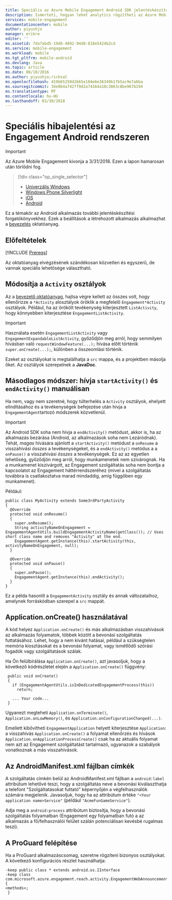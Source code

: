 ```yaml
---
title: Speciális az Azure Mobile Engagement Android SDK jelentéskészítési beállítások
description: Ismerteti, hogyan lehet analytics rögzítheti az Azure Mobile Engagement Android SDK fejlett jelentéskészítési lehetőségek
services: mobile-engagement
documentationcenter: mobile
author: piyushjo
manager: erikre
editor: ''
ms.assetid: 7da7abd5-19d6-4892-94d8-818e5424b2cd
ms.service: mobile-engagement
ms.workload: mobile
ms.tgt_pltfrm: mobile-android
ms.devlang: Java
ms.topic: article
ms.date: 08/10/2016
ms.author: piyushjo;ricksal
ms.openlocfilehash: 419b65250d2b65e184e6e36349b17b5ac9e7a6ba
ms.sourcegitcommit: 34e0b4a7427f9d2a74164a18c3063c8be967b194
ms.translationtype: MT
ms.contentlocale: hu-HU
ms.lasthandoff: 03/30/2018
---
```

# <a name="advanced-reporting-with-engagement-on-android"></a>Speciális hibajelentési az Engagement Android rendszeren
> [!IMPORTANT]
> Az Azure Mobile Engagement kivonja a 3/31/2018. Ezen a lapon hamarosan után törlődni fog.
> 

> [!div class="op_single_selector"]
> * [Univerzális Windows](mobile-engagement-windows-store-integrate-engagement.md)
> * [Windows Phone Silverlight](mobile-engagement-windows-phone-integrate-engagement.md)
> * [iOS](mobile-engagement-ios-integrate-engagement.md)
> * [Android](mobile-engagement-android-advanced-reporting.md)
> 
> 

Ez a témakör az Android alkalmazás további jelentéskészítési forgatókönyvekhez. Ezek a beállítások a létrehozott alkalmazás alkalmazhat a [bevezetés](mobile-engagement-android-get-started.md) oktatóanyag.

## <a name="prerequisites"></a>Előfeltételek
[!INCLUDE [Prereqs](../../includes/mobile-engagement-android-prereqs.md)]

Az oktatóanyag elvégzésének szándékosan közvetlen és egyszerű, de vannak speciális lehetősége választható.

## <a name="modifying-your-activity-classes"></a>Módosítja a `Activity` osztályok
Az a [bevezető oktatóanyag](mobile-engagement-android-get-started.md), hajtsa végre kellett az összes volt, hogy ellenőrizze a `*Activity` alosztályok öröklik a megfelelő `Engagement*Activity` osztályok. Például, ha az örökölt tevékenység kiterjesztett `ListActivity`, hogy könnyebben kiterjesztése `EngagementListActivity`.

> [!IMPORTANT]
> Használata esetén `EngagementListActivity` vagy `EngagementExpandableListActivity`, győződjön meg arról, hogy semmilyen hívásban való `requestWindowFeature(...);` hívása előtt történik `super.onCreate(...);`, különben a összeomlási történik.
> 
> 

Ezeket az osztályokat is megtalálhatja a `src` mappa, és a projektben másolja őket. Az osztályok szerepelnek a **JavaDoc**.

## <a name="alternate-method-call-startactivity-and-endactivity-manually"></a>Másodlagos módszer: hívja `startActivity()` és `endActivity()` manuálisan
Ha nem, vagy nem szeretné, hogy túlterhelés a `Activity` osztályok, ehelyett elindításához és a tevékenységek befejezése után hívja a `EngagementAgent`tartozó módszerek közvetlenül.

> [!IMPORTANT]
> Az Android SDK soha nem hívja a `endActivity()` metódust, akkor is, ha az alkalmazás bezárása (Android, az alkalmazások soha nem Lezáródnak). Tehát, *magas* hívására ajánlott a `startActivity()` metódust a `onResume` a visszahívási *összes* a tevékenységeket, és a `endActivity()` metódus a a `onPause()` a visszahívási *összes* a tevékenységek. Ez az az egyetlen lehetőség, győződjön meg arról, hogy munkamenetek nem szivárognak. Ha a munkamenet kiszivárgott, az Engagement szolgáltatás soha nem bontja a kapcsolatot az Engagement háttérrendszeréhez (mivel a szolgáltatás továbbra is csatlakoztatva marad mindaddig, amíg függőben egy munkamenet).
> 
> 

Például:

    public class MyActivity extends Some3rdPartyActivity
    {
      @Override
      protected void onResume()
      {
        super.onResume();
        String activityNameOnEngagement = EngagementAgentUtils.buildEngagementActivityName(getClass()); // Uses short class name and removes "Activity" at the end.
        EngagementAgent.getInstance(this).startActivity(this, activityNameOnEngagement, null);
      }

      @Override
      protected void onPause()
      {
        super.onPause();
        EngagementAgent.getInstance(this).endActivity();
      }
    }

Ez a példa hasonlít a `EngagementActivity` osztály és annak változataihoz, amelynek forráskódban szerepel a `src` mappát.

## <a name="using-applicationoncreate"></a>Application.onCreate() használatával
A kód helyez `Application.onCreate()` és más alkalmazásban visszahívások az alkalmazás folyamatok, többek között a bevonási szolgáltatás futtatásához. Lehet, hogy a nem kívánt hatásai, például a szükségtelen memória kiosztásokat és a bevonási folyamat, vagy ismétlődő szórási fogadók vagy szolgáltatások szálak.

Ha Ön felülbírálása `Application.onCreate()`, azt javasoljuk, hogy a következő kódrészletet elején a `Application.onCreate()` függvény:

     public void onCreate()
     {
       if (EngagementAgentUtils.isInDedicatedEngagementProcess(this))
         return;

       ... Your code...
     }

Ugyanezt megteheti `Application.onTerminate()`, `Application.onLowMemory()`, és `Application.onConfigurationChanged(...)`.

Emellett kibővítheti `EngagementApplication` helyett kiterjesztése `Application`: a visszahívás `Application.onCreate()` a folyamat ellenőrzés és hívások `Application.onApplicationProcessCreate()` csak ha az aktuális folyamat nem azt az Engagement szolgáltatást tartalmazó, ugyanazok a szabályok vonatkoznak a más visszahívások.

## <a name="tags-in-the-androidmanifestxml-file"></a>Az AndroidManifest.xml fájlban címkék
A szolgáltatás címkén belül az AndroidManifest.xml fájlban a `android:label` attribútum lehetővé teszi, hogy a szolgáltatás neve a bevonási kiválaszthatja a telefont "Szolgáltatásokat futtató" képernyőjén a végfelhasználók számára megjelenik. Javasoljuk, hogy ha az attribútum értéke `"<Your application name>Service"` (például `"AcmeFunGameService"`).

Adja meg a `android:process` attribútum biztosítja, hogy a bevonási szolgáltatás folyamatban (Engagement egy folyamatban futó a az alkalmazás a fő/felhasználói felület szálán potenciálisan kevésbé rugalmas teszi).

## <a name="building-with-proguard"></a>A ProGuard felépítése
Ha a ProGuard alkalmazáscsomag, szeretne rögzíteni bizonyos osztályokat. A következő konfigurációs részlet használhatja:

    -keep public class * extends android.os.IInterface
    -keep class com.microsoft.azure.engagement.reach.activity.EngagementWebAnnouncementActivity$EngagementReachContentJS {
    <methods>;
     }
